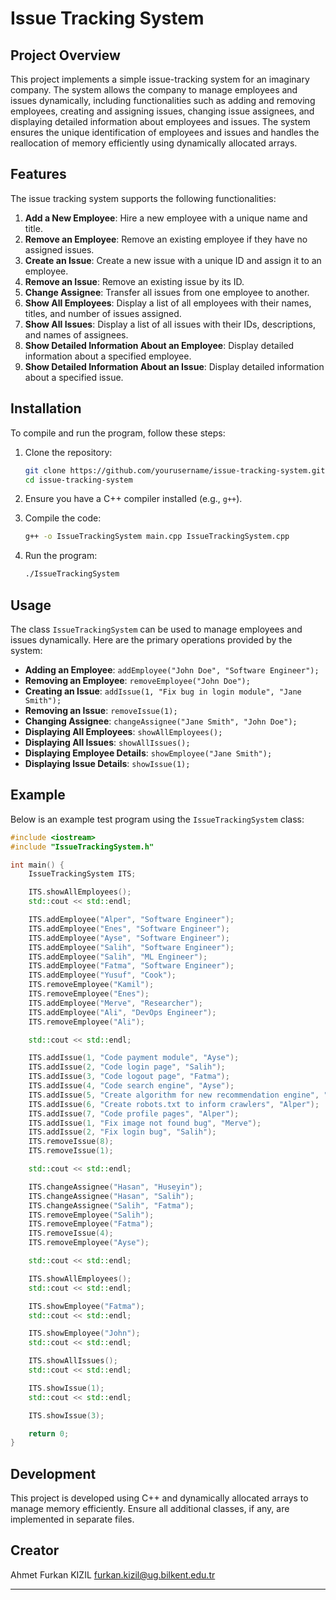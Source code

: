 # Issue Tracking System

## Project Overview

This project implements a simple issue-tracking system for an imaginary company. The system allows the company to manage employees and issues dynamically, including functionalities such as adding and removing employees, creating and assigning issues, changing issue assignees, and displaying detailed information about employees and issues. The system ensures the unique identification of employees and issues and handles the reallocation of memory efficiently using dynamically allocated arrays.

## Features

The issue tracking system supports the following functionalities:

1. **Add a New Employee**: Hire a new employee with a unique name and title.
2. **Remove an Employee**: Remove an existing employee if they have no assigned issues.
3. **Create an Issue**: Create a new issue with a unique ID and assign it to an employee.
4. **Remove an Issue**: Remove an existing issue by its ID.
5. **Change Assignee**: Transfer all issues from one employee to another.
6. **Show All Employees**: Display a list of all employees with their names, titles, and number of issues assigned.
7. **Show All Issues**: Display a list of all issues with their IDs, descriptions, and names of assignees.
8. **Show Detailed Information About an Employee**: Display detailed information about a specified employee.
9. **Show Detailed Information About an Issue**: Display detailed information about a specified issue.

## Installation

To compile and run the program, follow these steps:

1. Clone the repository:
    ```bash
    git clone https://github.com/yourusername/issue-tracking-system.git
    cd issue-tracking-system
    ```

2. Ensure you have a C++ compiler installed (e.g., `g++`).

3. Compile the code:
    ```bash
    g++ -o IssueTrackingSystem main.cpp IssueTrackingSystem.cpp
    ```

4. Run the program:
    ```bash
    ./IssueTrackingSystem
    ```

## Usage

The class `IssueTrackingSystem` can be used to manage employees and issues dynamically. Here are the primary operations provided by the system:

- **Adding an Employee**: `addEmployee("John Doe", "Software Engineer");`
- **Removing an Employee**: `removeEmployee("John Doe");`
- **Creating an Issue**: `addIssue(1, "Fix bug in login module", "Jane Smith");`
- **Removing an Issue**: `removeIssue(1);`
- **Changing Assignee**: `changeAssignee("Jane Smith", "John Doe");`
- **Displaying All Employees**: `showAllEmployees();`
- **Displaying All Issues**: `showAllIssues();`
- **Displaying Employee Details**: `showEmployee("Jane Smith");`
- **Displaying Issue Details**: `showIssue(1);`

## Example

Below is an example test program using the `IssueTrackingSystem` class:

```cpp
#include <iostream>
#include "IssueTrackingSystem.h"

int main() {
    IssueTrackingSystem ITS;

    ITS.showAllEmployees();
    std::cout << std::endl;

    ITS.addEmployee("Alper", "Software Engineer");
    ITS.addEmployee("Enes", "Software Engineer");
    ITS.addEmployee("Ayse", "Software Engineer");
    ITS.addEmployee("Salih", "Software Engineer");
    ITS.addEmployee("Salih", "ML Engineer");
    ITS.addEmployee("Fatma", "Software Engineer");
    ITS.addEmployee("Yusuf", "Cook");
    ITS.removeEmployee("Kamil");
    ITS.removeEmployee("Enes");
    ITS.addEmployee("Merve", "Researcher");
    ITS.addEmployee("Ali", "DevOps Engineer");
    ITS.removeEmployee("Ali");

    std::cout << std::endl;

    ITS.addIssue(1, "Code payment module", "Ayse");
    ITS.addIssue(2, "Code login page", "Salih");
    ITS.addIssue(3, "Code logout page", "Fatma");
    ITS.addIssue(4, "Code search engine", "Ayse");
    ITS.addIssue(5, "Create algorithm for new recommendation engine", "Merve");
    ITS.addIssue(6, "Create robots.txt to inform crawlers", "Alper");
    ITS.addIssue(7, "Code profile pages", "Alper");
    ITS.addIssue(1, "Fix image not found bug", "Merve");
    ITS.addIssue(2, "Fix login bug", "Salih");
    ITS.removeIssue(8);
    ITS.removeIssue(1);

    std::cout << std::endl;

    ITS.changeAssignee("Hasan", "Huseyin");
    ITS.changeAssignee("Hasan", "Salih");
    ITS.changeAssignee("Salih", "Fatma");
    ITS.removeEmployee("Salih");
    ITS.removeEmployee("Fatma");
    ITS.removeIssue(4);
    ITS.removeEmployee("Ayse");

    std::cout << std::endl;

    ITS.showAllEmployees();
    std::cout << std::endl;

    ITS.showEmployee("Fatma");
    std::cout << std::endl;

    ITS.showEmployee("John");
    std::cout << std::endl;

    ITS.showAllIssues();
    std::cout << std::endl;

    ITS.showIssue(1);
    std::cout << std::endl;

    ITS.showIssue(3);

    return 0;
}
```


## Development

This project is developed using C++ and dynamically allocated arrays to manage memory efficiently. Ensure all additional classes, if any, are implemented in separate files.

## Creator

Ahmet Furkan KIZIL
furkan.kizil@ug.bilkent.edu.tr

---
